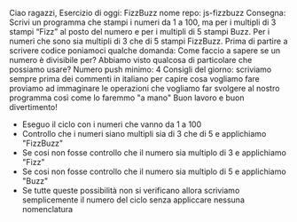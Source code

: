  Ciao ragazzi, Esercizio di oggi: FizzBuzz
nome repo: js-fizzbuzz
Consegna: Scrivi un programma che stampi i numeri da 1 a 100, ma per i multipli di 3 stampi “Fizz” al posto del numero e per i multipli di 5 stampi Buzz. Per i numeri che sono sia multipli di 3 che di 5 stampi FizzBuzz.
Prima di partire a scrivere codice poniamoci qualche domanda:
Come faccio a sapere se un numero è divisibile per? Abbiamo visto qualcosa di particolare che possiamo usare?
Numero push minimo: 4
Consigli del giorno:
scriviamo sempre prima dei commenti in italiano per capire cosa vogliamo fare
proviamo ad immaginare le operazioni che vogliamo far svolgere al nostro programma così come lo faremmo "a mano"
Buon lavoro e buon divertimento! 

- Eseguo il ciclo con i numeri che vanno da 1 a 100
- Controllo che i numeri siano multipli sia di 3 che di 5 e applichiamo "FizzBuzz"
- Se cosi non fosse controllo che il numero sia multiplo di 3 e applichiamo "Fizz"
- Se cosi non fosse controllo che il numero sia multiplo di 5 e applichiamo "Buzz"
- Se tutte queste possibilità non si verificano allora scriviamo semplicemente il numero del ciclo senza appliccare nessuna nomenclatura
